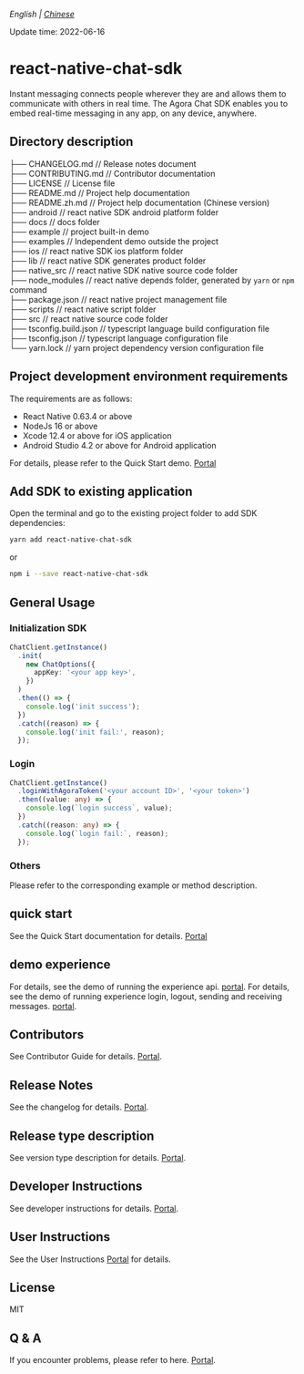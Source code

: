 _English | [Chinese](./README.zh.md)_

Update time: 2022-06-16

# react-native-chat-sdk

Instant messaging connects people wherever they are and allows them to communicate with others in real time. The Agora Chat SDK enables you to embed real-time messaging in any app, on any device, anywhere.

## Directory description

├── CHANGELOG.md // Release notes document  
├── CONTRIBUTING.md // Contributor documentation  
├── LICENSE // License file  
├── README.md // Project help documentation  
├── README.zh.md // Project help documentation (Chinese version)  
├── android // react native SDK android platform folder  
├── docs // docs folder  
├── example // project built-in demo  
├── examples // Independent demo outside the project  
├── ios // react native SDK ios platform folder  
├── lib // react native SDK generates product folder  
├── native_src // react native SDK native source code folder  
├── node_modules // react native depends folder, generated by `yarn` or `npm` command  
├── package.json // react native project management file   
├── scripts // react native script folder  
├── src // react native source code folder  
├── tsconfig.build.json // typescript language build configuration file  
├── tsconfig.json // typescript language configuration file  
└── yarn.lock // yarn project dependency version configuration file

## Project development environment requirements

The requirements are as follows:

- React Native 0.63.4 or above
- NodeJs 16 or above
- Xcode 12.4 or above for iOS application
- Android Studio 4.2 or above for Android application

For details, please refer to the Quick Start demo. [Portal](./docs/quick-start.md)

## Add SDK to existing application

Open the terminal and go to the existing project folder to add SDK dependencies:

```sh
yarn add react-native-chat-sdk
```

or

```sh
npm i --save react-native-chat-sdk
```

## General Usage

### Initialization SDK

```typescript
ChatClient.getInstance()
  .init(
    new ChatOptions({
      appKey: '<your app key>',
    })
  )
  .then(() => {
    console.log('init success');
  })
  .catch((reason) => {
    console.log('init fail:', reason);
  });
```

### Login

```typescript
ChatClient.getInstance()
  .loginWithAgoraToken('<your account ID>', '<your token>')
  .then((value: any) => {
    console.log(`login success`, value);
  })
  .catch((reason: any) => {
    console.log(`login fail:`, reason);
  });
```

### Others

Please refer to the corresponding example or method description.

## quick start

See the Quick Start documentation for details. [Portal](./docs/quick-start.md)

## demo experience

For details, see the demo of running the experience api. [portal](./example/package.json).
For details, see the demo of running experience login, logout, sending and receiving messages. [portal](./examples/simple_demo/package.json).

## Contributors

See Contributor Guide for details. [Portal](./CONTRIBUTING.md).

## Release Notes

See the changelog for details. [Portal](./CHANGELOG.md).

## Release type description

See version type description for details. [Portal](./docs/version-types.md).

## Developer Instructions

See developer instructions for details. [Portal](./docs/developer.md).

## User Instructions

See the User Instructions [Portal](./docs/user.md) for details.

## License

MIT

## Q & A

If you encounter problems, please refer to here. [Portal](./docs/others.md).
